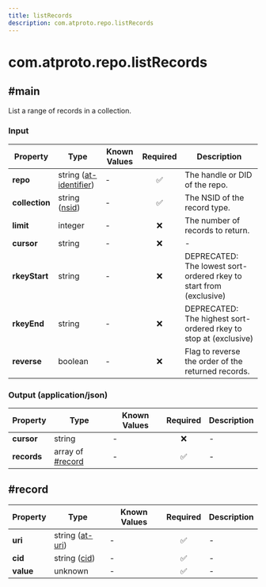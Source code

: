 ```yaml
---
title: listRecords
description: com.atproto.repo.listRecords
---
```


# com.atproto.repo.listRecords

## #main

List a range of records in a collection.

### Input

| Property | Type | Known Values | Required | Description |
| --- | --- | --- | :---: | --- |
| **repo** | string ([at-identifier](https://atproto.com/specs/lexicon#at-identifier)) | - | ✅ | The handle or DID of the repo. |
| **collection** | string ([nsid](https://atproto.com/specs/nsid)) | - | ✅ | The NSID of the record type. |
| **limit** | integer | - | ❌ | The number of records to return. |
| **cursor** | string | - | ❌ | - |
| **rkeyStart** | string | - | ❌ | DEPRECATED: The lowest sort-ordered rkey to start from (exclusive) |
| **rkeyEnd** | string | - | ❌ | DEPRECATED: The highest sort-ordered rkey to stop at (exclusive) |
| **reverse** | boolean | - | ❌ | Flag to reverse the order of the returned records. |

### Output (application/json)

| Property | Type | Known Values | Required | Description |
| --- | --- | --- | :---: | --- |
| **cursor** | string | - | ❌ | - |
| **records** | array of [#record](#record) | - | ✅ | - |

## #record

| Property | Type | Known Values | Required | Description |
| --- | --- | --- | :---: | --- |
| **uri** | string ([at-uri](https://atproto.com/specs/at-uri-scheme)) | - | ✅ | - |
| **cid** | string ([cid](https://atproto.com/specs/repository#cid-formats)) | - | ✅ | - |
| **value** | unknown | - | ✅ | - |
